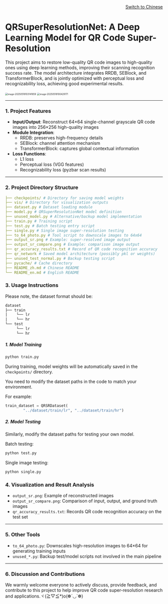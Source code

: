 <div align="right">
  <a href="README_zh.md">Switch to Chinese</a>
</div>

# QRSuperResolutionNet: A Deep Learning Model for QR Code Super-Resolution

This project aims to restore low-quality QR code images to high-quality ones using deep learning methods, improving their scanning recognition success rate. The model architecture integrates RRDB, SEBlock, and TransformerBlock, and is jointly optimized with perceptual loss and recognizability loss, achieving good experimental results.

<img src="https://lzz-1340752507.cos.ap-shanghai.myqcloud.com/lzz/image-20250518103141659.png" alt="image-20250518103141659" style="zoom:50%;" />

<img src="https://lzz-1340752507.cos.ap-shanghai.myqcloud.com/lzz/image-20250518100429171.png" alt="image-20250518100429171" style="zoom:50%;" />

---

### 1. Project Features

- **Input/Output**: Reconstruct 64×64 single-channel grayscale QR code images into 256×256 high-quality images
- **Module Integration**:
  - RRDB: preserves high-frequency details
  - SEBlock: channel attention mechanism
  - TransformerBlock: captures global contextual information
- **Loss Functions**:
  - L1 loss
  - Perceptual loss (VGG features)
  - Recognizability loss (pyzbar scan results)

---

### 2. Project Directory Structure

```yaml
├── checkpoints/ # Directory for saving model weights
├── vis/ # Directory for visualization outputs
├── dataset.py # Dataset loading module
├── model.py # QRSuperResolutionNet model definition
├── unused_model.py # Alternative/backup model implementation
├── train.py # Training script
├── test.py # Batch testing entry script
├── single.py # Single image super-resolution testing
├── to_64_photo.py # Tool script to downscale images to 64x64
├── output_sr.png # Example: super-resolved image output
├── output_sr_compare.png # Example: comparison image output
├── qr_accuracy_results.txt # Record of QR code recognition accuracy
├── qr_network # Saved model architecture (possibly pkl or weights)
├── unused_test_normal.py # Backup testing script
├── pycache/ # Cache directory
├── README_zh.md # Chinese README
└── README_en.md # English README
```



### 3. Usage Instructions

Please note, the dataset format should be:

```tex
dataset
├── train
|    └── lr
|    └── hr
└── test
     └── lr
     └── hr
```

##### 1. Model Training

```python
python train.py
```

During training, model weights will be automatically saved in the `checkpoints/` directory.

You need to modify the dataset paths in the code to match your environment.

For example:

```python
train_dataset = QRSRDataset(
        "../dataset/train/lr", "../dataset/train/hr")
```

##### 2. Model Testing

Similarly, modify the dataset paths for testing your own model.

Batch testing:

```python
python test.py
```

Single image testing:

```python
python single.py
```

### 4. Visualization and Result Analysis

- `output_sr.png`: Example of reconstructed images
- `output_sr_compare.png`: Comparison of input, output, and ground truth images
- `qr_accuracy_results.txt`: Records QR code recognition accuracy on the test set

------

### 5. Other Tools

- `to_64_photo.py`: Downscales high-resolution images to 64×64 for generating training inputs
- `unused_*.py`: Backup test/model scripts not involved in the main pipeline

---

### 6. Discussion and Contributions

We warmly welcome everyone to actively discuss, provide feedback, and contribute to this project to help improve QR code super-resolution research and applications.ヾ(≧▽≦*)o(❁´◡`❁)





